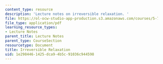 ```yaml
---
content_type: resource
description: 'Lecture notes on irreversible relaxation. '
file: https://ol-ocw-studio-app-production.s3.amazonaws.com/courses/5-74-introductory-quantum-mechanics-ii-spring-2009/1e2984461425dca94b5c91036c944598_MIT5_74s09_lec03.pdf
file_type: application/pdf
learning_resource_types:
- Lecture Notes
parent_title: Lecture Notes
parent_type: CourseSection
resourcetype: Document
title: Irreversible Relaxation
uid: 1e298446-1425-dca9-4b5c-91036c944598
---
```

